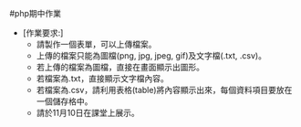 #php期中作業

* [作業要求:]
    * 請製作一個表單，可以上傳檔案。 
    * 上傳的檔案只能為圖檔(png, jpg, jpeg, gif)及文字檔(.txt, .csv)。 
    * 若上傳的檔案為圖檔，直接在畫面顯示出圖形。 
    * 若檔案為.txt，直接顯示文字檔內容。 
    * 若檔案為.csv，請利用表格(table)將內容顯示出來，每個資料項目要放在一個儲存格中。 
    * 請於11月10日在課堂上展示。
